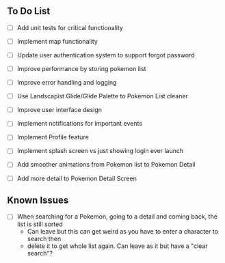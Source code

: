 ## To Do List

- [ ] Add unit tests for critical functionality
- [ ] Implement map functionality
- [ ] Update user authentication system to support forgot password
- [ ] Improve performance by storing pokemon list
- [ ] Improve error handling and logging
- [ ] Use Landscapist Glide/Glide Palette to Pokemon List cleaner
- [ ] Improve user interface design
- [ ] Implement notifications for important events
- [ ] Implement Profile feature
- [ ] Implement splash screen vs just showing login ever launch
- [ ] Add smoother animations from Pokemon list to Pokemon Detail
- [ ] Add more detail to Pokemon Detail Screen


## Known Issues
- [ ] When searching for a Pokemon, going to a detail and coming back, the list is still sorted
  - Can leave but this can get weird as you have to enter a character to search then 
  - delete it to get whole list again. Can leave as it but have a "clear search"?